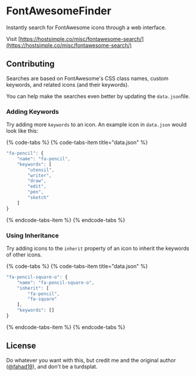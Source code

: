 # FontAwesomeFinder

Instantly search for FontAwesome icons through a web interface.

Visit [https://hostsimple.co/misc/fontawesome-search/](https://hostsimple.co/misc/fontawesome-search/)

## Contributing

Searches are based on FontAwesome's CSS class names, custom keywords, and related icons \(and their keywords\).   
  
You can help make the searches even better by updating the `data.json`file.

### **Adding Keywords**

Try adding more `keywords` to an icon. An example icon in `data.json` would look like this:

{% code-tabs %}
{% code-tabs-item title="data.json" %}
```javascript
"fa-pencil": {
    "name": "fa-pencil",
    "keywords": [
        "utensil",
        "writer",
        "draw",
        "edit",
        "pen",
        "sketch"
    ]
}
```
{% endcode-tabs-item %}
{% endcode-tabs %}

### Using Inheritance

Try adding icons to the `inherit` property of an icon to inherit the keywords of other icons.

{% code-tabs %}
{% code-tabs-item title="data.json" %}
```javascript
"fa-pencil-square-o": {
    "name": "fa-pencil-square-o",
    "inherit": [
        "fa-pencil",
        "fa-square"
    ],
    "keywords": []
}

```
{% endcode-tabs-item %}
{% endcode-tabs %}

## License

Do whatever you want with this, but credit me and the original author \([@fahad19](https://github.com/fahad19)\), and don't be a turdsplat.

